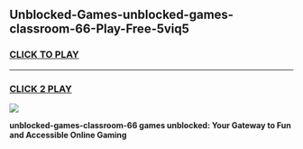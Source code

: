 
## Unblocked-Games-unblocked-games-classroom-66-Play-Free-5viq5
<h3>
<a href="https://premium76.site?title=unblocked-games-classroom-66&ref=23A">CLICK TO PLAY</a></h3>
<hr>

<h3>
<a href="https://premium76.site?title=unblocked-games-classroom-66&ref=23A">CLICK 2 PLAY</a>
  
</h3>

<a href="https://premium76.site?title=unblocked-games-classroom-66&ref=23A"><img src="https://clearcache.store/games.png"></a>


**unblocked-games-classroom-66 games unblocked: Your Gateway to Fun and Accessible Online Gaming**

